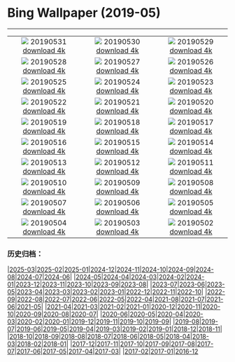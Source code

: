 # Bing Wallpaper (2019-05)
**************
| | | |
|:-:|:-:|:-:|
| ![](https://www.bing.com/th?id=OHR.ZumwaltPrairie_EN-US4220977516_1920x1080.jpg) 20190531 [download 4k](https://www.bing.com/th?id=OHR.ZumwaltPrairie_EN-US4220977516_UHD.jpg) | ![](https://www.bing.com/th?id=OHR.Manhattanhenge_EN-US4126401007_1920x1080.jpg) 20190530 [download 4k](https://www.bing.com/th?id=OHR.Manhattanhenge_EN-US4126401007_UHD.jpg) | ![](https://www.bing.com/th?id=OHR.StravinskyFountain_EN-US4016192027_1920x1080.jpg) 20190529 [download 4k](https://www.bing.com/th?id=OHR.StravinskyFountain_EN-US4016192027_UHD.jpg) |
| ![](https://www.bing.com/th?id=OHR.BeeWeek_EN-US3869000893_1920x1080.jpg) 20190528 [download 4k](https://www.bing.com/th?id=OHR.BeeWeek_EN-US3869000893_UHD.jpg) | ![](https://www.bing.com/th?id=OHR.VVMWDC_EN-US3757796732_1920x1080.jpg) 20190527 [download 4k](https://www.bing.com/th?id=OHR.VVMWDC_EN-US3757796732_UHD.jpg) | ![](https://www.bing.com/th?id=OHR.MarathonduMont_EN-US3655902624_1920x1080.jpg) 20190526 [download 4k](https://www.bing.com/th?id=OHR.MarathonduMont_EN-US3655902624_UHD.jpg) |
| ![](https://www.bing.com/th?id=OHR.CapeMayWarbler_EN-US3460417256_1920x1080.jpg) 20190525 [download 4k](https://www.bing.com/th?id=OHR.CapeMayWarbler_EN-US3460417256_UHD.jpg) | ![](https://www.bing.com/th?id=OHR.MalvarrosaSandSculpture_EN-US3310429769_1920x1080.jpg) 20190524 [download 4k](https://www.bing.com/th?id=OHR.MalvarrosaSandSculpture_EN-US3310429769_UHD.jpg) | ![](https://www.bing.com/th?id=OHR.CuracaoTurtle_EN-US8979541301_1920x1080.jpg) 20190523 [download 4k](https://www.bing.com/th?id=OHR.CuracaoTurtle_EN-US8979541301_UHD.jpg) |
| ![](https://www.bing.com/th?id=OHR.ElProblema_EN-US8844514995_1920x1080.jpg) 20190522 [download 4k](https://www.bing.com/th?id=OHR.ElProblema_EN-US8844514995_UHD.jpg) | ![](https://www.bing.com/th?id=OHR.CRDelta_EN-US8781843892_1920x1080.jpg) 20190521 [download 4k](https://www.bing.com/th?id=OHR.CRDelta_EN-US8781843892_UHD.jpg) | ![](https://www.bing.com/th?id=OHR.ChannelIslandFox_EN-US8681899783_1920x1080.jpg) 20190520 [download 4k](https://www.bing.com/th?id=OHR.ChannelIslandFox_EN-US8681899783_UHD.jpg) |
| ![](https://www.bing.com/th?id=OHR.Ghyakar_EN-US8536444823_1920x1080.jpg) 20190519 [download 4k](https://www.bing.com/th?id=OHR.Ghyakar_EN-US8536444823_UHD.jpg) | ![](https://www.bing.com/th?id=OHR.COAAS_EN-US8410479448_1920x1080.jpg) 20190518 [download 4k](https://www.bing.com/th?id=OHR.COAAS_EN-US8410479448_UHD.jpg) | ![](https://www.bing.com/th?id=OHR.BicycleRelief_EN-US8199020679_1920x1080.jpg) 20190517 [download 4k](https://www.bing.com/th?id=OHR.BicycleRelief_EN-US8199020679_UHD.jpg) |
| ![](https://www.bing.com/th?id=OHR.AbuSimbel_EN-US8101729875_1920x1080.jpg) 20190516 [download 4k](https://www.bing.com/th?id=OHR.AbuSimbel_EN-US8101729875_UHD.jpg) | ![](https://www.bing.com/th?id=OHR.NordkappSun_EN-US7949875280_1920x1080.jpg) 20190515 [download 4k](https://www.bing.com/th?id=OHR.NordkappSun_EN-US7949875280_UHD.jpg) | ![](https://www.bing.com/th?id=OHR.BlueCannes_EN-US7832673119_1920x1080.jpg) 20190514 [download 4k](https://www.bing.com/th?id=OHR.BlueCannes_EN-US7832673119_UHD.jpg) |
| ![](https://www.bing.com/th?id=OHR.PineLogSP_EN-US7583399846_1920x1080.jpg) 20190513 [download 4k](https://www.bing.com/th?id=OHR.PineLogSP_EN-US7583399846_UHD.jpg) | ![](https://www.bing.com/th?id=OHR.PipingPlover_EN-US7445293078_1920x1080.jpg) 20190512 [download 4k](https://www.bing.com/th?id=OHR.PipingPlover_EN-US7445293078_UHD.jpg) | ![](https://www.bing.com/th?id=OHR.ZaanseSchans_EN-US7322815776_1920x1080.jpg) 20190511 [download 4k](https://www.bing.com/th?id=OHR.ZaanseSchans_EN-US7322815776_UHD.jpg) |
| ![](https://www.bing.com/th?id=OHR.RailroadingTurntable_EN-US7125515038_1920x1080.jpg) 20190510 [download 4k](https://www.bing.com/th?id=OHR.RailroadingTurntable_EN-US7125515038_UHD.jpg) | ![](https://www.bing.com/th?id=OHR.SerengetiZebra_EN-US5631881768_1920x1080.jpg) 20190509 [download 4k](https://www.bing.com/th?id=OHR.SerengetiZebra_EN-US5631881768_UHD.jpg) | ![](https://www.bing.com/th?id=OHR.CurlingBonspiel_EN-US5566778028_1920x1080.jpg) 20190508 [download 4k](https://www.bing.com/th?id=OHR.CurlingBonspiel_EN-US5566778028_UHD.jpg) |
| ![](https://www.bing.com/th?id=OHR.StMaryFalls_EN-US5506199151_1920x1080.jpg) 20190507 [download 4k](https://www.bing.com/th?id=OHR.StMaryFalls_EN-US5506199151_UHD.jpg) | ![](https://www.bing.com/th?id=OHR.NCFireweed_EN-US5437463354_1920x1080.jpg) 20190506 [download 4k](https://www.bing.com/th?id=OHR.NCFireweed_EN-US5437463354_UHD.jpg) | ![](https://www.bing.com/th?id=OHR.AmericanCulturalCapital_EN-US5366508467_1920x1080.jpg) 20190505 [download 4k](https://www.bing.com/th?id=OHR.AmericanCulturalCapital_EN-US5366508467_UHD.jpg) |
| ![](https://www.bing.com/th?id=OHR.SkelligMichael_EN-US5274283608_1920x1080.jpg) 20190504 [download 4k](https://www.bing.com/th?id=OHR.SkelligMichael_EN-US5274283608_UHD.jpg) | ![](https://www.bing.com/th?id=OHR.Waldplastik_EN-US5187306867_1920x1080.jpg) 20190503 [download 4k](https://www.bing.com/th?id=OHR.Waldplastik_EN-US5187306867_UHD.jpg) | ![](https://www.bing.com/th?id=OHR.RuffLek_EN-US5125992277_1920x1080.jpg) 20190502 [download 4k](https://www.bing.com/th?id=OHR.RuffLek_EN-US5125992277_UHD.jpg) |

### 历史归档：

|[2025-03](/../2025-03/2025-03.md)|[2025-02](/../2025-02/2025-02.md)|[2025-01](/../2025-01/2025-01.md)|[2024-12](/../2024-12/2024-12.md)|[2024-11](/../2024-11/2024-11.md)|[2024-10](/../2024-10/2024-10.md)|[2024-09](/../2024-09/2024-09.md)|[2024-08](/../2024-08/2024-08.md)|[2024-07](/../2024-07/2024-07.md)|[2024-06](/../2024-06/2024-06.md)|
|[2024-05](/../2024-05/2024-05.md)|[2024-04](/../2024-04/2024-04.md)|[2024-03](/../2024-03/2024-03.md)|[2024-02](/../2024-02/2024-02.md)|[2024-01](/../2024-01/2024-01.md)|[2023-12](/../2023-12/2023-12.md)|[2023-11](/../2023-11/2023-11.md)|[2023-10](/../2023-10/2023-10.md)|[2023-09](/../2023-09/2023-09.md)|[2023-08](/../2023-08/2023-08.md)|
|[2023-07](/../2023-07/2023-07.md)|[2023-06](/../2023-06/2023-06.md)|[2023-05](/../2023-05/2023-05.md)|[2023-04](/../2023-04/2023-04.md)|[2023-03](/../2023-03/2023-03.md)|[2023-02](/../2023-02/2023-02.md)|[2023-01](/../2023-01/2023-01.md)|[2022-12](/../2022-12/2022-12.md)|[2022-11](/../2022-11/2022-11.md)|[2022-10](/../2022-10/2022-10.md)|
|[2022-09](/../2022-09/2022-09.md)|[2022-08](/../2022-08/2022-08.md)|[2022-07](/../2022-07/2022-07.md)|[2022-06](/../2022-06/2022-06.md)|[2022-05](/../2022-05/2022-05.md)|[2022-04](/../2022-04/2022-04.md)|[2021-08](/../2021-08/2021-08.md)|[2021-07](/../2021-07/2021-07.md)|[2021-06](/../2021-06/2021-06.md)|[2021-05](/../2021-05/2021-05.md)|
|[2021-04](/../2021-04/2021-04.md)|[2021-03](/../2021-03/2021-03.md)|[2021-02](/../2021-02/2021-02.md)|[2021-01](/../2021-01/2021-01.md)|[2020-12](/../2020-12/2020-12.md)|[2020-11](/../2020-11/2020-11.md)|[2020-10](/../2020-10/2020-10.md)|[2020-09](/../2020-09/2020-09.md)|[2020-08](/../2020-08/2020-08.md)|[2020-07](/../2020-07/2020-07.md)|
|[2020-06](/../2020-06/2020-06.md)|[2020-05](/../2020-05/2020-05.md)|[2020-04](/../2020-04/2020-04.md)|[2020-03](/../2020-03/2020-03.md)|[2020-02](/../2020-02/2020-02.md)|[2020-01](/../2020-01/2020-01.md)|[2019-12](/../2019-12/2019-12.md)|[2019-11](/../2019-11/2019-11.md)|[2019-10](/../2019-10/2019-10.md)|[2019-09](/../2019-09/2019-09.md)|
|[2019-08](/../2019-08/2019-08.md)|[2019-07](/../2019-07/2019-07.md)|[2019-06](/../2019-06/2019-06.md)|[2019-05](/2019-05.md)|[2019-04](/../2019-04/2019-04.md)|[2019-03](/../2019-03/2019-03.md)|[2019-02](/../2019-02/2019-02.md)|[2019-01](/../2019-01/2019-01.md)|[2018-12](/../2018-12/2018-12.md)|[2018-11](/../2018-11/2018-11.md)|
|[2018-10](/../2018-10/2018-10.md)|[2018-09](/../2018-09/2018-09.md)|[2018-08](/../2018-08/2018-08.md)|[2018-07](/../2018-07/2018-07.md)|[2018-06](/../2018-06/2018-06.md)|[2018-05](/../2018-05/2018-05.md)|[2018-04](/../2018-04/2018-04.md)|[2018-03](/../2018-03/2018-03.md)|[2018-02](/../2018-02/2018-02.md)|[2018-01](/../2018-01/2018-01.md)|
|[2017-12](/../2017-12/2017-12.md)|[2017-11](/../2017-11/2017-11.md)|[2017-10](/../2017-10/2017-10.md)|[2017-09](/../2017-09/2017-09.md)|[2017-08](/../2017-08/2017-08.md)|[2017-07](/../2017-07/2017-07.md)|[2017-06](/../2017-06/2017-06.md)|[2017-05](/../2017-05/2017-05.md)|[2017-04](/../2017-04/2017-04.md)|[2017-03](/../2017-03/2017-03.md)|
|[2017-02](/../2017-02/2017-02.md)|[2017-01](/../2017-01/2017-01.md)|[2016-12](/../2016-12/2016-12.md)